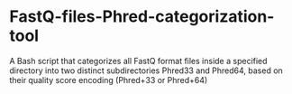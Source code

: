 # FastQ-files-Phred-categorization-tool
A Bash script that categorizes all FastQ format files inside a specified directory into two distinct subdirectories Phred33 and Phred64, based on their quality score encoding (Phred+33 or Phred+64)
